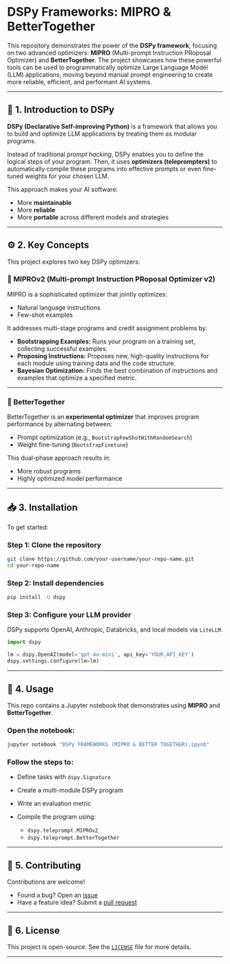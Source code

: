 # DSPy Frameworks: MIPRO & BetterTogether

This repository demonstrates the power of the **DSPy framework**, focusing on two advanced optimizers: **MIPRO** (Multi-prompt Instruction PRoposal Optimizer) and **BetterTogether**. The project showcases how these powerful tools can be used to programmatically optimize Large Language Model (LLM) applications, moving beyond manual prompt engineering to create more reliable, efficient, and performant AI systems.

---

## 📌 1. Introduction to DSPy

**DSPy (Declarative Self-improving Python)** is a framework that allows you to build and optimize LLM applications by treating them as modular programs.

Instead of traditional *prompt hacking*, DSPy enables you to define the logical steps of your program. Then, it uses **optimizers (teleprompters)** to automatically compile these programs into effective prompts or even fine-tuned weights for your chosen LLM.

This approach makes your AI software:

* More **maintainable**
* More **reliable**
* More **portable** across different models and strategies

---

## ⚙️ 2. Key Concepts

This project explores two key DSPy optimizers:

### 🔹 MIPROv2 (Multi-prompt Instruction PRoposal Optimizer v2)

MIPRO is a sophisticated optimizer that jointly optimizes:

* Natural language instructions
* Few-shot examples

It addresses multi-stage programs and credit assignment problems by:

* **Bootstrapping Examples:** Runs your program on a training set, collecting successful examples.
* **Proposing Instructions:** Proposes new, high-quality instructions for each module using training data and the code structure.
* **Bayesian Optimization:** Finds the best combination of instructions and examples that optimize a specified metric.

---

### 🔹 BetterTogether

BetterTogether is an **experimental optimizer** that improves program performance by alternating between:

* Prompt optimization (e.g., `BootstrapFewShotWithRandomSearch`)
* Weight fine-tuning (`BootstrapFinetune`)

This dual-phase approach results in:

* More robust programs
* Highly optimized model performance

---

## 📥 3. Installation

To get started:

### Step 1: Clone the repository

```bash
git clone https://github.com/your-username/your-repo-name.git
cd your-repo-name
```

### Step 2: Install dependencies

```bash
pip install -U dspy
```

### Step 3: Configure your LLM provider

DSPy supports OpenAI, Anthropic, Databricks, and local models via `LiteLLM`.

```python
import dspy

lm = dspy.OpenAI(model='gpt-4o-mini', api_key='YOUR_API_KEY')
dspy.settings.configure(lm=lm)
```

---

## 🧪 4. Usage

This repo contains a Jupyter notebook that demonstrates using **MIPRO** and **BetterTogether**.

### Open the notebook:

```bash
jupyter notebook "DSPy FRAMEWORKS (MIPRO & BETTER TOGETHER).ipynb"
```

### Follow the steps to:

* Define tasks with `dspy.Signature`
* Create a multi-module DSPy program
* Write an evaluation metric
* Compile the program using:

  * `dspy.teleprompt.MIPROv2`
  * `dspy.teleprompt.BetterTogether`

---

## 🤝 5. Contributing

Contributions are welcome!

* Found a bug? Open an [issue](https://github.com/your-username/your-repo-name/issues)
* Have a feature idea? Submit a [pull request](https://github.com/your-username/your-repo-name/pulls)

---

## 📝 6. License

This project is open-source. See the [`LICENSE`](./LICENSE) file for more details.

---


